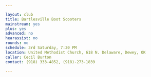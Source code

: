 ```yaml
---

layout: club
title: Bartlesville Boot Scooters
mainstream: yes
plus: yes
advanced: no
hearassist: no
rounds: no
schedule: 3rd Saturday, 7:30 PM
location: United Methodist Church, 618 N. Delaware, Dewey, OK
caller: Cecil Burton
contact: (918) 333-4852, (918)-273-1839

---
```


